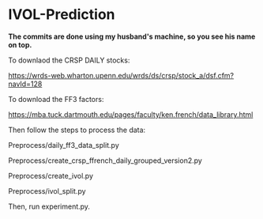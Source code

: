 # IVOL-Prediction
******The commits are done using my husband's machine, so you see his name on top.******

To downlaod the CRSP DAILY stocks:

https://wrds-web.wharton.upenn.edu/wrds/ds/crsp/stock_a/dsf.cfm?navId=128

To download the FF3 factors:

https://mba.tuck.dartmouth.edu/pages/faculty/ken.french/data_library.html

Then follow the steps to process the data:

Preprocess/daily_ff3_data_split.py

Preprocess/create_crsp_ffrench_daily_grouped_version2.py

Preprocess/create_ivol.py

Preprocess/ivol_split.py


Then, run experiment.py.
